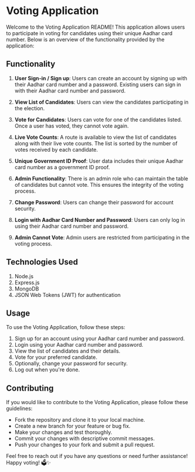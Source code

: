 # Voting Application

Welcome to the Voting Application README! This application allows users to participate in voting for candidates using their unique Aadhar card number. Below is an overview of the functionality provided by the application:

## Functionality

1. **User Sign-in / Sign up**: Users can create an account by signing up with their Aadhar card number and a password. Existing users can sign in with their Aadhar card number and password.

2. **View List of Candidates**: Users can view the candidates participating in the election.

3. **Vote for Candidates**: Users can vote for one of the candidates listed. Once a user has voted, they cannot vote again.

4. **Live Vote Counts**: A route is available to view the list of candidates along with their live vote counts. The list is sorted by the number of votes received by each candidate.

5. **Unique Government ID Proof**: User data includes their unique Aadhar card number as a government ID proof.

6. **Admin Functionality**: There is an admin role who can maintain the table of candidates but cannot vote. This ensures the integrity of the voting process.

7. **Change Password**: Users can change their password for account security.

8. **Login with Aadhar Card Number and Password**: Users can only log in using their Aadhar card number and password.

9. **Admin Cannot Vote**: Admin users are restricted from participating in the voting process.

## Technologies Used
1. Node.js
2. Express.js
3. MongoDB
4. JSON Web Tokens (JWT) for authentication

## Usage

To use the Voting Application, follow these steps:

1. Sign up for an account using your Aadhar card number and password.
2. Login using your Aadhar card number and password.
3. View the list of candidates and their details.
4. Vote for your preferred candidate.
5. Optionally, change your password for security.
6. Log out when you're done.

## Contributing

If you would like to contribute to the Voting Application, please follow these guidelines:

- Fork the repository and clone it to your local machine.
- Create a new branch for your feature or bug fix.
- Make your changes and test thoroughly.
- Commit your changes with descriptive commit messages.
- Push your changes to your fork and submit a pull request.

Feel free to reach out if you have any questions or need further assistance! Happy voting! 🗳️✨
